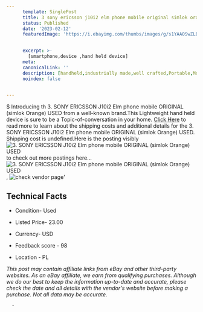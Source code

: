 ```yaml
---
      template: SinglePost
      title: 3 sony ericsson j10i2 elm phone mobile original simlok orange used
      status: Published
      date: '2023-02-12'
      featuredImage: 'https://i.ebayimg.com/thumbs/images/g/s1YAAOSwZLBjm2dq/s-l225.jpg'
       

      excerpt: >-
        [smartphone,device ,hand held device]
      meta:
      canonicalLink: ''
      description: [handheld,industrially made,well crafted,Portable,Mobile,Compact,Convenient,Lightweight,Maneuverable,Man-portable,Miniature,Carriable,Hand-held,Light,Holdable,Transportable,Mobile device,Pocket-sized,On-the-go,Wireless,Cordless,Compact size,Convenient size, smartphone,device ,hand held device]
      noindex: false
      

---
```

$
      Introducing th 3. SONY ERICSSON J10i2 Elm phone mobile ORIGINAL (simlok Orange) USED from a well-known brand.This Lightweight hand held device is sure to be a Topic-of-conversation in your home. [Click Here](https://www.ebay.com/itm/314391718208?hash=item493334e940%3Ag%3As1YAAOSwZLBjm2dq&mkevt=1&mkcid=1&mkrid=711-53200-19255-0&campid=%253CePNCampaignId%253E&customid=%253CreferenceId%253E&toolid=10049) to read more to learn about the shipping costs and additional details for the 3. SONY ERICSSON J10i2 Elm phone mobile ORIGINAL (simlok Orange) USED. Shipping cost is undefined.Here is the posting visibly ![3. SONY ERICSSON J10i2 Elm phone mobile ORIGINAL (simlok Orange) USED](https://i.ebayimg.com/thumbs/images/g/s1YAAOSwZLBjm2dq/s-l225.jpg) to check out more postings here... ![3. SONY ERICSSON J10i2 Elm phone mobile ORIGINAL (simlok Orange) USED](https://i.ebayimg.com/images/g/s1YAAOSwZLBjm2dq/s-l1600.jpg), ![check vendor page](https://origin-galleryplus.ebayimg.com/ws/web/314391718208_2_0_1/225x225.jpg,https://origin-galleryplus.ebayimg.com/ws/web/314391718208_3_0_1/225x225.jpg,https://origin-galleryplus.ebayimg.com/ws/web/314391718208_4_0_1/225x225.jpg,https://origin-galleryplus.ebayimg.com/ws/web/314391718208_5_0_1/225x225.jpg,https://origin-galleryplus.ebayimg.com/ws/web/314391718208_6_0_1/225x225.jpg,https://origin-galleryplus.ebayimg.com/ws/web/314391718208_7_0_1/225x225.jpg,https://origin-galleryplus.ebayimg.com/ws/web/314391718208_8_0_1/225x225.jpg,https://origin-galleryplus.ebayimg.com/ws/web/314391718208_9_0_1/225x225.jpg,https://origin-galleryplus.ebayimg.com/ws/web/314391718208_10_0_1/225x225.jpg,https://origin-galleryplus.ebayimg.com/ws/web/314391718208_11_0_1/225x225.jpg,https://origin-galleryplus.ebayimg.com/ws/web/314391718208_12_0_1/225x225.jpg,https://origin-galleryplus.ebayimg.com/ws/web/314391718208_13_0_1/225x225.jpg,https://origin-galleryplus.ebayimg.com/ws/web/314391718208_14_0_1/225x225.jpg,https://origin-galleryplus.ebayimg.com/ws/web/314391718208_15_0_1/225x225.jpg,https://origin-galleryplus.ebayimg.com/ws/web/314391718208_16_0_1/225x225.jpg,https://origin-galleryplus.ebayimg.com/ws/web/314391718208_17_0_1/225x225.jpg,https://origin-galleryplus.ebayimg.com/ws/web/314391718208_18_0_1/225x225.jpg,https://origin-galleryplus.ebayimg.com/ws/web/314391718208_19_0_1/225x225.jpg,https://origin-galleryplus.ebayimg.com/ws/web/314391718208_20_0_1/225x225.jpg,https://origin-galleryplus.ebayimg.com/ws/web/314391718208_21_0_1/225x225.jpg)'

      

 ## Technical Facts 



     
      

 - Condition- Used 


      

 - Listed Price- 23.00 


      

 - Currency- USD 


      

 - Feedback score - 98 


      

 - Location - PL 


      
      

 *_This post may contain affiliate links from eBay and other third-party websites. As an eBay affiliate, we earn from qualifying purchases. Although we do our best to keep the information up-to-date and accurate, please check the date and all details with the vendor's website before making a purchase. Not all data may be accurate._*




      -
